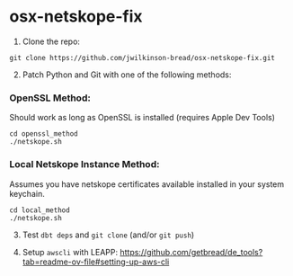 # osx-netskope-fix

1. Clone the repo:

```shell
git clone https://github.com/jwilkinson-bread/osx-netskope-fix.git
```

2. Patch Python and Git with one of the following methods:

### OpenSSL Method:

Should work as long as OpenSSL is installed (requires Apple Dev Tools)

```shell
cd openssl_method
./netskope.sh
```

### Local Netskope Instance Method:

Assumes you have netskope certificates available installed in your system keychain.

```shell
cd local_method
./netskope.sh
```

3. Test `dbt deps` and `git clone` (and/or `git push`)

4. Setup `awscli` with LEAPP: https://github.com/getbread/de_tools?tab=readme-ov-file#setting-up-aws-cli
